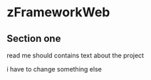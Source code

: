 # zFrameworkWeb

## Section one

read me should contains text about the project

i have to change something else